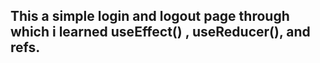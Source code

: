 ## This a simple login and logout page through which i learned useEffect() , useReducer(), and refs.
